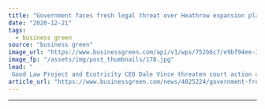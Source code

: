 ```yaml
---
title: "Government faces fresh legal threat over Heathrow expansion plans"
date: "2020-12-21"
tags: 
  - business green
source: "business green"
image_url: "https://www.businessgreen.com/api/v1/wps/752b6c7/e9bf94ee-3478-487f-8923-e1fa609d3143/8/CHE15347d-185x114.jpg"
image_fp: "/assets/img/post_thumbnails/178.jpg"
lead: "
 Good Law Project and Ecotricity CEO Dale Vince threaten court action unless government reviews airports planning policy before the final approval process for third runway begins ..."
article_url: "https://www.businessgreen.com/news/4025224/government-fresh-legal-threat-heathrow-expansion-plans"
---
```


---
